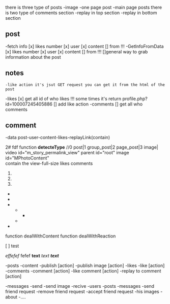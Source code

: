 there is three type of posts 
-image
-one page post
-main page posts
there is two type of comments section 
-replay in top section
-replay in bottom section

## post
-fetch info
 	[x] likes number
 	[x] user
 	[x] content
 	[] from  !!!
-GetInfoFromData
	[x] likes number
	[x] user
	[x] content
	[] from  !!!
[]general way to grab information about the post
## notes
	-like action it's jsut GET request you can get it from the html of the post
-likes
	[x] get all id of who likes
		!!! some times it's return profile.php?id=100007245405886 
	[] add like action
-comments
	[] get all who comments 
## comment
-data
	post-user-content-likes-replayLink(contain)


2# fdf
function **detecteType**
	//0 post|1 group_post|2  page_post|3 image|
	video id="m_story_permalink_view" parent  id="root"
	image id="MPhotoContent"  
		contain the view-full-size likes comments
	

1.
2.
3.
+
+
+
	+
		+
	+
+
function dealWithContent
function dealWithReaction

[ ] test

*effefef*
fefef
__text__
_text_
***text***



-posts
	-content
	-publish [action]
	-publish image [action]
	-likes
	-like [action]
	-comments
	-comment [action]
	-like comment [action]
	-replay to comment [action]

-messages
	-send
	-send image
	-recive
-users
	-posts
	-messages
	-send friend request
	-remove friend request
	-accept friend request
	-his images
	-about
		-....
















